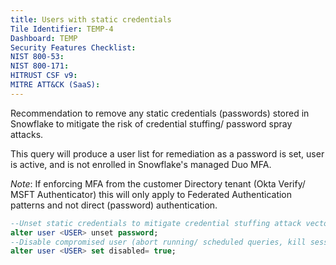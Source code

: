 ```yaml
---
title: Users with static credentials
Tile Identifier: TEMP-4
Dashboard: TEMP
Security Features Checklist:
NIST 800-53:
NIST 800-171:
HITRUST CSF v9:
MITRE ATT&CK (SaaS):
---
```

Recommendation to remove any static credentials (passwords) stored in Snowflake
to mitigate the risk of credential stuffing/ password spray attacks.

This query will produce a user list for remediation as a password is set, user
is active, and is not enrolled in Snowflake's managed Duo MFA.

*Note*: If enforcing MFA from the customer Directory tenant (Okta Verify/ MSFT
Authenticator) this will only apply to Federated Authentication patterns and not
direct (password) authentication.

```sql
--Unset static credentials to mitigate credential stuffing attack vectors
alter user <USER> unset password;
--Disable compromised user (abort running/ scheduled queries, kill session, prevent authentication)
alter user <USER> set disabled= true;
```
